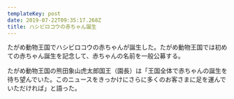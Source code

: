 ```yaml
---
templateKey: post
date: 2019-07-22T09:35:17.268Z
title: ハシビロコウの赤ちゃん誕生
---
```

たがめ動物王国でハシビロコウの赤ちゃんが誕生した。たがめ動物王国では初めての赤ちゃん誕生を記念して、赤ちゃんの名前を一般公募する。

たがめ動物王国の熊田象山虎太郎国王（園長）は「王国全体で赤ちゃんの誕生を待ち望んでいた。このニュースをきっかけにさらに多くのお客さまに足を運んでいただければ」と語った。